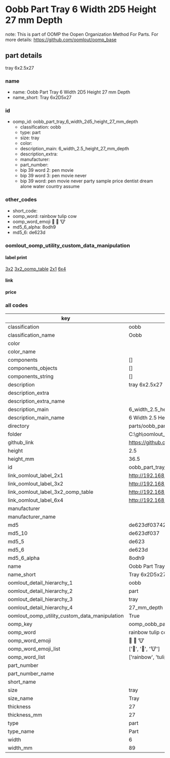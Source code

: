# Oobb Part Tray 6 Width 2D5 Height 27 mm Depth  

note: This is part of OOMP the Oopen Organization Method For Parts. For more details: https://github.com/oomlout/oomp_base

##  part details
  



tray 6x2.5x27



### name
* name: Oobb Part Tray 6 Width 2D5 Height 27 mm Depth
* name_short: Tray 6x2D5x27 
### id
* oomp_id: oobb_part_tray_6_width_2d5_height_27_mm_depth
  * classification: oobb
  * type: part
  * size: tray
  * color: 
  * description_main: 6_width_2.5_height_27_mm_depth
  * description_extra: 
  * manufacturer: 
  * part_number: 
  * bip 39 word 2: pen movie
  * bip 39 word 3: pen movie never
  * bip 39 word: pen movie never party sample price dentist dream alone water country assume

### other_codes
* short_code: 
* oomp_word: rainbow tulip cow
* oomp_word_emoji :rainbow: :tulip: :cow:
* md5_6_alpha: 8odh9
* md5_6: de623d






### oomlout_oomp_utility_custom_data_manipulation
#### label print
[3x2](http://192.168.1.245:1112/?label=oomp%208odh9)
[3x2_oomp_table](http://192.168.1.108:1112/?label=oomp%208odh9)
[2x1](http://192.168.1.242:1112/?label=oomp%208odh9)
[6x4](http://192.168.1.55:1112/?label=oomp%208odh9)    

#### link

                              

#### price







### all codes 
| key | value |  
| --- | --- |  
| classification | oobb |  
| classification_name | Oobb |  
| color |  |  
| color_name |  |  
| components | [] |  
| components_objects | [] |  
| components_string | [] |  
| description | tray 6x2.5x27 |  
| description_extra |  |  
| description_extra_name |  |  
| description_main | 6_width_2.5_height_27_mm_depth |  
| description_main_name | 6 Width 2.5 Height 27 mm Depth |  
| directory | parts/oobb_part_tray_6_width_2d5_height_27_mm_depth |  
| folder | C:\gh\oomlout_oobb_version_4_generated_parts\parts\oobb_part_tray_6_width_2d5_height_27_mm_depth |  
| github_link | https://github.com/oomlout/oomlout_oomp_part_src/tree/main/parts/oobb_part_tray_6_width_2d5_height_27_mm_depth |  
| height | 2.5 |  
| height_mm | 36.5 |  
| id | oobb_part_tray_6_width_2d5_height_27_mm_depth |  
| link_oomlout_label_2x1 | http://192.168.1.242:1112/?label=oomp%208odh9 |  
| link_oomlout_label_3x2 | http://192.168.1.245:1112/?label=oomp%208odh9 |  
| link_oomlout_label_3x2_oomp_table | http://192.168.1.108:1112/?label=oomp%208odh9 |  
| link_oomlout_label_6x4 | http://192.168.1.55:1112/?label=oomp%208odh9 |  
| manufacturer |  |  
| manufacturer_name |  |  
| md5 | de623df037428752a9df8a092a243d13 |  
| md5_10 | de623df037 |  
| md5_5 | de623 |  
| md5_6 | de623d |  
| md5_6_alpha | 8odh9 |  
| name | Oobb Part Tray 6 Width 2D5 Height 27 mm Depth |  
| name_short | Tray 6x2D5x27  |  
| oomlout_detail_hierarchy_1 | oobb |  
| oomlout_detail_hierarchy_2 | part |  
| oomlout_detail_hierarchy_3 | tray |  
| oomlout_detail_hierarchy_4 | 27_mm_depth |  
| oomlout_oomp_utility_custom_data_manipulation | True |  
| oomp_key | oomp_oobb_part_tray_6_width_2d5_height_27_mm_depth |  
| oomp_word | rainbow tulip cow |  
| oomp_word_emoji | :rainbow: :tulip: :cow: |  
| oomp_word_emoji_list | [':rainbow:', ':tulip:', ':cow:'] |  
| oomp_word_list | ['rainbow', 'tulip', 'cow'] |  
| part_number |  |  
| part_number_name |  |  
| short_name |  |  
| size | tray |  
| size_name | Tray |  
| thickness | 27 |  
| thickness_mm | 27 |  
| type | part |  
| type_name | Part |  
| width | 6 |  
| width_mm | 89 |  

